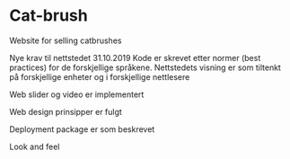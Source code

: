 # Cat-brush
Website for selling catbrushes

Nye krav til nettstedet 31.10.2019 
Kode er skrevet etter normer (best practices) for de forskjellige språkene.
Nettstedets visning er som tiltenkt på forskjellige enheter og i forskjellige nettlesere

Web slider og video er implementert

Web design prinsipper er fulgt

Deployment package er som beskrevet

Look and feel

